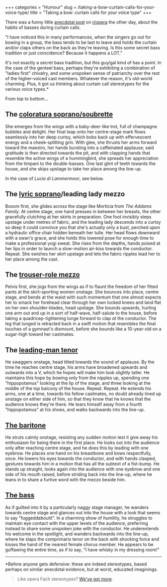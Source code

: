 +++
categories = "Humour"
slug = /taking-a-bow-curtain-calls-for-your-voice-type/
title = "Taking a bow: curtain calls for your voice type"
+++

There was a funny little [anecdotal post](https://www.reddit.com/r/opera/comments/4ln1zc/that_thing_basses_do_before_the_curtain/) on [r/opera](https://www.reddit.com/r/opera/) the other day, about the habits of basses during curtain calls.

"I have noticed this in many performances, when the singers go out for bowing in a group, the bass tends to be last to leave and holds the curtain and/or claps others on the back as they're leaving. Is this some secret bass tradition or just coincidence? Because it happens a LOT."

It's not exactly a secret bass tradition, but this guy/gal kind of has a point. In the case of the genteel bass, perhaps they're exhibiting a combination of "ladies first" chivalry, and some unspoken sense of patriarchy over the rest of the higher-voiced cast members. Whatever the reason, it's old-world charming. Plus, it got us thinking about curtain call stereotypes for the various voice types.\*

From top to bottom...

## The [coloratura soprano/soubrette](http://store.schmopera.com/products/doggie-skin)

She emerges from the wings with a baby-deer-like trot, full of champagne bubbles and delight. Her final leap onto her centre-stage mark flows seamlessly into her deep curtsy, which bobs back up with effervescent energy and a cheek-splitting grin. With glee, she thrusts her arms forward toward the maestro, her hands bursting into a caffeinated applause; said gratitude is then directed towards the pit, and with clapping hands that resemble the active wings of a hummingbird, she spreads her appreciation from the timpani to the double-basses. One last glint of teeth towards the house, and she skips upstage to take her place among the line-up.

In the case of *Lucia di Lammermoor*, see below.

## The [lyric soprano](http://store.schmopera.com/collections/hoodies/products/they-call-me-mimi-hoodie)/leading lady mezzo

Bosom first, she glides across the stage like Morticia from *The Addams Family*. At centre stage, one hand presses in between her breasts, the other gracefully clutching at her skirts in preparation. One foot invisibly steps upstage under metres of fabric, and the leading lady descends into a curtsy so deep it could convince you that she's actually only a bust, perched upon a hydraulic office chair hidden beneath her tulle. Her head flows downward with a swan's grace, and she holds this lowered pose for enough time to make a professional yogi sweat. She rises from the depths, hands poised at her lips in order to launch a slow-motion air-kiss towards the conductor. Repeat. She swishes her skirt upstage and lets the fabric ripples lead her to her place among the cast.

## The [trouser-role mezzo](http://store.schmopera.com/collections/hoodies/products/opera-is-boys-being-girls-being-boys-hoodie)

Pelvis first, she jogs from the wings as if to flaunt the freedom of her fitted pants at the skirt-sporting women onstage. She bounces into place, centre stage, and bends at the waist with such momentum that one almost expects her to smack her forehead clear through her own locked knees and land flat on her own shoulder-blades, head upstage. She bounds upwards, hurling one arm out and up in a sort of half-wave, half-salute to the house, before taking a quadricep-tightening lunge forward to clap *at* the conductor. The leg that lunged is retracted back in a swift motion that resembles the final touches of a gymnast's dismount, before she bounds like a 10-year-old on a sugar-high toward her castmates.

## The [leading-man tenor](http://store.schmopera.com/collections/hoodies/products/kill-the-wabbit-hoodie)

He swaggers onstage, head tilted towards the sound of applause. By the time he reaches centre stage, his arms have broadened upwards and outwards into a V, which he hopes will make him look slightly taller. He maintains this hope by bowing only from the nipples up, spending one "hippopotamus" looking at the lip of the stage, and three looking at the middle of the top balcony of the house. Repeat. Repeat. He extends his arms, one at a time, towards his fellow castmates, no doubt already lined up onstage on either side of him, so that they know that he knows that the audience knows they're there. He tears himself away from a fourth "hippopotamus" at his shoes, and walks backwards into the line-up.

## [The baritone](http://store.schmopera.com/collections/hoodies/products/what-the-is-a-factotum-hoodie)

He struts calmly onstage, resisting any sudden motion lest it give away his enthusiasm for being there in the first place. He looks out into the audience only after reaching centre stage, and he does this by leading with one eyebrow. He places one hand on his breastbone and bows respectfully, once. He lowers his eyes towards the conductor, and with hands clasped, gestures towards him in a motion that has all the subtext of a fist-bump. He stands up straight, looks again into the audience with one eyebrow and one side of his mouth raised, before striding back into the line-up, where he leans in to share a furtive word with the mezzo beside him.

## [The bass](http://store.schmopera.com/products/doggie-skin)

As if guilted into it by a particularly naggy stage manager, he wanders towards centre stage and glances out into the house with a look that seems to say "fuggeddaboutit". In a charming show of humility, he struggles to maintain eye contact with the upper levels of the audience, preferring instead to share some unspoken joke with the conductor. He underextends his welcome in the spotlight, and wanders backwards into the line-up, where he slaps the comprimario tenor on the back with shocking force and kisses the hand of the nearest female chorus member. He appears to be guffawing the entire time, as if to say, "I have whisky in my dressing room!"

***
\*Before anyone gets defensive: these are indeed stereotypes, based perhaps on similar anecdotal evidence, but at worst, educated imaginings. 


>Like opera Fach stereotypes? [We've got more](/fach-isms-stereotypes-for-a-reason/).
